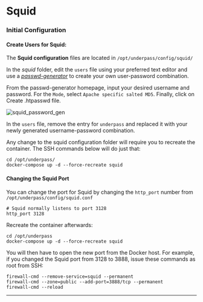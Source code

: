 # Squid

### Initial Configuration

#### Create Users for Squid:

The **Squid configuration** files are located in `/opt/underpass/config/squid/`

In the _squid_ folder, edit the `users` file using your preferred text editor and use a [_passwd-generator_](https://hostingcanada.org/htpasswd-generator/) to create your own user-password combination.

From the passwd-generator homepage, input your desired username and password. For the `Mode`, select `Apache specific salted MD5`. Finally, click on Create .htpasswd file.

![squid_password_gen](https://user-images.githubusercontent.com/9207205/93942673-78e3b500-fd63-11ea-969f-ebfd3b880abd.png)

In the `users` file, remove the entry for `underpass` and replaced it with your newly generated username-password combination.

Any change to the squid configuration folder will require you to recreate the container. The SSH commands below will do just that:
```
cd /opt/underpass/
docker-compose up -d --force-recreate squid
```

#### Changing the Squid Port

You can change the port for Squid by changing the `http_port` number from `/opt/underpass/config/squid.conf`
```
# Squid normally listens to port 3128
http_port 3128
```

Recreate the container afterwards:
```
cd /opt/underpass
docker-compose up -d --force-recreate squid
```

You will then have to open the new port from the Docker host. For example, if you changed the Squid port from 3128 to 3888, issue these commands as root from SSH:
```
firewall-cmd --remove-service=squid --permanent
firewall-cmd --zone=public --add-port=3888/tcp --permanent
firewall-cmd --reload
```

***